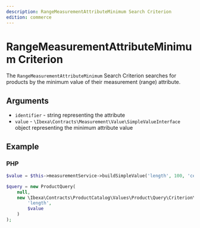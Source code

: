 ```yaml
---
description: RangeMeasurementAttributeMinimum Search Criterion
edition: commerce
---
```


# RangeMeasurementAttributeMinimum Criterion

The `RangeMeasurementAttributeMinimum` Search Criterion searches for products by the minimum value of their measurement (range) attribute.

## Arguments

- `identifier` - string representing the attribute
- `value` - `\Ibexa\Contracts\Measurement\Value\SimpleValueInterface` object representing the minimum attribute value

## Example

### PHP

``` php
$value = $this->measurementService->buildSimpleValue('length', 100, 'centimeter');

$query = new ProductQuery(
    null,
    new \Ibexa\Contracts\ProductCatalog\Values\Product\Query\Criterion\RangeMeasurementAttributeMinimum(
        'length',
        $value
    )
);
```
